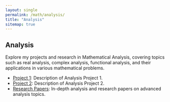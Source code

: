```yaml
---
layout: single
permalink: /math/analysis/
title: "Analysis"
sitemap: true
---
```


## Analysis

Explore my projects and research in Mathematical Analysis, covering topics such as real analysis, complex analysis, functional analysis, and their applications in various mathematical problems.

- [Project 1](#): Description of Analysis Project 1.
- [Project 2](#): Description of Analysis Project 2.
- [Research Papers](#): In-depth analysis and research papers on advanced analysis topics.
